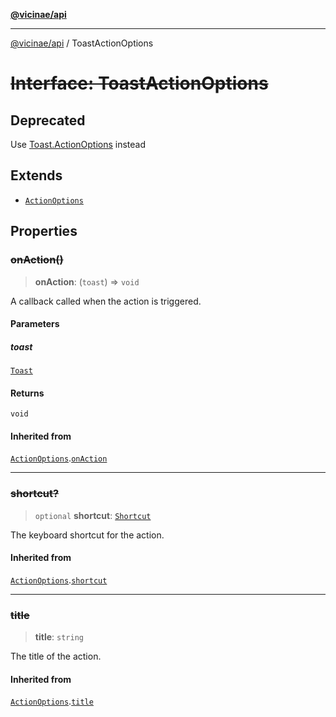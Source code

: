 [**@vicinae/api**](../README.md)

***

[@vicinae/api](../README.md) / ToastActionOptions

# ~~Interface: ToastActionOptions~~

## Deprecated

Use [Toast.ActionOptions](../@vicinae/namespaces/Toast/interfaces/ActionOptions.md) instead

## Extends

- [`ActionOptions`](../@vicinae/namespaces/Toast/interfaces/ActionOptions.md)

## Properties

### ~~onAction()~~

> **onAction**: (`toast`) => `void`

A callback called when the action is triggered.

#### Parameters

##### toast

[`Toast`](../classes/Toast.md)

#### Returns

`void`

#### Inherited from

[`ActionOptions`](../@vicinae/namespaces/Toast/interfaces/ActionOptions.md).[`onAction`](../@vicinae/namespaces/Toast/interfaces/ActionOptions.md#onaction)

***

### ~~shortcut?~~

> `optional` **shortcut**: [`Shortcut`](../@vicinae/namespaces/Keyboard/type-aliases/Shortcut.md)

The keyboard shortcut for the action.

#### Inherited from

[`ActionOptions`](../@vicinae/namespaces/Toast/interfaces/ActionOptions.md).[`shortcut`](../@vicinae/namespaces/Toast/interfaces/ActionOptions.md#shortcut)

***

### ~~title~~

> **title**: `string`

The title of the action.

#### Inherited from

[`ActionOptions`](../@vicinae/namespaces/Toast/interfaces/ActionOptions.md).[`title`](../@vicinae/namespaces/Toast/interfaces/ActionOptions.md#title)
